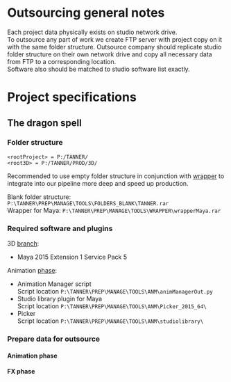 # Outsourcing general notes
Each project data physically exists on studio network drive.  
To outsource any part of work we create FTP server with project copy on it with the same folder structure. Outsource company should replicate studio folder structure on their own network drive and copy all necessary data from FTP to a corresponding location.  
Software also should be matched to studio software list exactly.  

# Project specifications
## The dragon spell
### Folder structure
`<rootProject> = P:/TANNER/`  
`<root3D> = P:/TANNER/PROD/3D/`  

Recommended to use empty folder structure in conjunction with [wrapper](02-codex-dna#running-maya-and-nuke-with-wrappers) to integrate into our pipeline more deep and speed up production.

Blank folder structure: `P:\TANNER\PREP\MANAGE\TOOLS\FOLDERS_BLANK\TANNER.rar`  
Wrapper for Maya: `P:\TANNER\PREP\MANAGE\TOOLS\WRAPPER\wrapperMaya.rar`

### Required software and plugins
3D [branch](02-Codex-DNA#structure-of-film-and-production):
- Maya 2015 Extension 1 Service Pack 5

Animation [phase](02-Codex-DNA#structure-of-film-and-production):  
- Animation Manager script  
Script location `P:\TANNER\PREP\MANAGE\TOOLS\ANM\animManagerOut.py` 
- Studio library plugin for Maya  
Script location `P:\TANNER\PREP\MANAGE\TOOLS\ANM\Picker_2015_64\`
- Picker  
Script location `P:\TANNER\PREP\MANAGE\TOOLS\ANM\studiolibrary\`

### Prepare data for outsource
#### Animation phase
#### FX phase